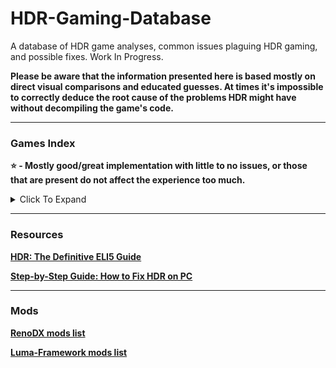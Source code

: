 # HDR-Gaming-Database
A database of HDR game analyses, common issues plaguing HDR gaming, and possible fixes. Work In Progress.

**Please be aware that the information presented here is based mostly on direct visual comparisons and educated guesses. At times it's impossible to correctly deduce the root cause of the problems HDR might have without decompiling the game's code.**

------------------------------------------------------

### Games Index

**⭐ - Mostly good/great implementation with little to no issues, or those that are present do not affect the experience too much.**

<details>

<summary>Click To Expand</summary>

* [Alan Wake 2](https://github.com/KoKlusz/HDR-Gaming-Database/discussions/12) ⭐
* [Assassin's Creed Shadows](https://github.com/KoKlusz/HDR-Gaming-Database/discussions/11)
* [Avowed](https://github.com/KoKlusz/HDR-Gaming-Database/discussions/44)
* [Avatar: Frontiers of Pandora](https://github.com/KoKlusz/HDR-Gaming-Database/discussions/13)
* [Battlefield 1](https://github.com/KoKlusz/HDR-Gaming-Database/discussions/68)
* [Battlefield V](https://github.com/KoKlusz/HDR-Gaming-Database/discussions/69)
* [Battlefield 6](https://github.com/KoKlusz/HDR-Gaming-Database/discussions/67)
* [Call of Duty Black Ops Cold War](https://github.com/KoKlusz/HDR-Gaming-Database/discussions/14)
* [Call of Duty Black Ops 6](https://github.com/KoKlusz/HDR-Gaming-Database/discussions/15) ⭐
* [Call of Duty Modern Warfare (2019)](https://github.com/KoKlusz/HDR-Gaming-Database/discussions/16) 
* [Call of Duty Vanguard](https://github.com/KoKlusz/HDR-Gaming-Database/discussions/16)
* [Call of Duty Modern Warfare II (2022)](https://github.com/KoKlusz/HDR-Gaming-Database/discussions/17) ⭐
* [Call of Duty Modern Warfare III (2023)](https://github.com/KoKlusz/HDR-Gaming-Database/discussions/17) ⭐
* [Control](https://github.com/KoKlusz/HDR-Gaming-Database/discussions/19) ⭐
* [The Callisto Protocol](https://github.com/KoKlusz/HDR-Gaming-Database/discussions/18)
* [Diablo IV](https://github.com/KoKlusz/HDR-Gaming-Database/discussions/23)
* [Devil May Cry 5](https://github.com/KoKlusz/HDR-Gaming-Database/discussions/22)
* [Death Stranding Directors Cut](https://github.com/KoKlusz/HDR-Gaming-Database/discussions/21)
* [Dead Space (2023)](https://github.com/KoKlusz/HDR-Gaming-Database/discussions/20) ⭐
* [DOOM Eternal](https://github.com/KoKlusz/HDR-Gaming-Database/discussions/24)
* [DOOM The Dark Ages](https://github.com/KoKlusz/HDR-Gaming-Database/discussions/25)
* [Dragon Age: The Veilguard](https://github.com/KoKlusz/HDR-Gaming-Database/discussions/26)
* [Dragon's Dogma 2](https://github.com/KoKlusz/HDR-Gaming-Database/discussions/27)
* [DYING LIGHT THE BEAST](https://github.com/KoKlusz/HDR-Gaming-Database/discussions/53)
* [FINAL FANTASY VII REMAKE INTERGRADE](https://github.com/KoKlusz/HDR-Gaming-Database/discussions/28) ⭐
* [FINAL FANTASY VII REBIRTH](https://github.com/KoKlusz/HDR-Gaming-Database/discussions/29)
* [FINAL FANTASY XVI](https://github.com/KoKlusz/HDR-Gaming-Database/discussions/30) ⭐
* [Forza Horizon 4](https://github.com/KoKlusz/HDR-Gaming-Database/discussions/31)
* [Forza Horizon 5](https://github.com/KoKlusz/HDR-Gaming-Database/discussions/32)
* [FBC Firebreak](https://github.com/KoKlusz/HDR-Gaming-Database/discussions/33) ⭐
* [Gears of War Reloaded](https://github.com/KoKlusz/HDR-Gaming-Database/discussions/46)
* [Gears 5](https://github.com/KoKlusz/HDR-Gaming-Database/discussions/34)
* [God of War](https://github.com/KoKlusz/HDR-Gaming-Database/discussions/35)
* [God of War Ragnarök](https://github.com/KoKlusz/HDR-Gaming-Database/discussions/36)
* [Hellblade Senua's Sacrifice](https://github.com/KoKlusz/HDR-Gaming-Database/discussions/47)
* [Senua’s Saga Hellblade II](https://github.com/KoKlusz/HDR-Gaming-Database/discussions/48) ⭐
* [Horizon Zero Dawn Complete Edition](https://github.com/KoKlusz/HDR-Gaming-Database/discussions/49)
* [Horizon Zero Dawn Remastered](https://github.com/KoKlusz/HDR-Gaming-Database/discussions/50) ⭐
* [Horizon Forbidden West](https://github.com/KoKlusz/HDR-Gaming-Database/discussions/50) ⭐
* [Indiana Jones and the Great Circle](https://github.com/KoKlusz/HDR-Gaming-Database/discussions/51)
* [Jusant](https://github.com/KoKlusz/HDR-Gaming-Database/discussions/52)
* [Keeper](https://github.com/KoKlusz/HDR-Gaming-Database/discussions/70)
* [Marvel's Guardians of the Galaxy](https://github.com/KoKlusz/HDR-Gaming-Database/discussions/37)
* [Marvel’s Spider-Man Remastered](https://github.com/KoKlusz/HDR-Gaming-Database/discussions/38)
* [Marvel’s Spider-Man Miles Morales](https://github.com/KoKlusz/HDR-Gaming-Database/discussions/38)
* [Marvels Spider-Man 2](https://github.com/KoKlusz/HDR-Gaming-Database/discussions/39) ⭐
* [Mass Effect Legendary Edition](https://github.com/KoKlusz/HDR-Gaming-Database/discussions/40)
* [METAL GEAR SOLID DELTA: SNAKE EATER](https://github.com/KoKlusz/HDR-Gaming-Database/discussions/45)
* [Monster Hunter Wilds](https://github.com/KoKlusz/HDR-Gaming-Database/discussions/65)
* [NINJA GAIDEN 2 Black](https://github.com/KoKlusz/HDR-Gaming-Database/discussions/41)
* [NINJA GAIDEN 4](https://github.com/KoKlusz/HDR-Gaming-Database/discussions/71)
* [Ori and the Will of the Wisps](https://github.com/KoKlusz/HDR-Gaming-Database/discussions/42)
* [Kingdom Come Deliverance II](https://github.com/KoKlusz/HDR-Gaming-Database/discussions/66)
* [KINGDOM HEARTS III + Re Mind](https://github.com/KoKlusz/HDR-Gaming-Database/discussions/55)
* [Ratchet & Clank Rift Apart](https://github.com/KoKlusz/HDR-Gaming-Database/discussions/56) ⭐
* [Red Dead Redemption 2](https://github.com/KoKlusz/HDR-Gaming-Database/discussions/57)
* [Resident Evil 2](https://github.com/KoKlusz/HDR-Gaming-Database/discussions/60)
* [Resident Evil 3](https://github.com/KoKlusz/HDR-Gaming-Database/discussions/61)
* [Resident Evil 4](https://github.com/KoKlusz/HDR-Gaming-Database/discussions/63)
* [Resident Evil 7 Biohazard](https://github.com/KoKlusz/HDR-Gaming-Database/discussions/59)
* [Resident Evil Village](https://github.com/KoKlusz/HDR-Gaming-Database/discussions/62)
* [Returnal](https://github.com/KoKlusz/HDR-Gaming-Database/discussions/64)
* [SILENT HILL f](https://github.com/KoKlusz/HDR-Gaming-Database/discussions/54)
* [Tony Hawk's Pro Skater 3 + 4](https://github.com/KoKlusz/HDR-Gaming-Database/discussions/43)
* [Trails in the Sky 1st Chapter](https://github.com/KoKlusz/HDR-Gaming-Database/discussions/58)

</details>

------------------------------------------------------
### Resources

**[HDR: The Definitive ELI5 Guide](https://www.reddit.com/r/HDR_Den/comments/1nvmchr/hdr_the_definitive_eli5_guide/)**

**[Step-by-Step Guide: How to Fix HDR on PC](https://youtu.be/BiMkj-IFg5s)**

------------------------------------------------------

### Mods

**[RenoDX mods list](https://github.com/clshortfuse/renodx/wiki/Mods)**

**[Luma-Framework mods list](https://github.com/Filoppi/Luma-Framework/wiki/Mods-List)**

